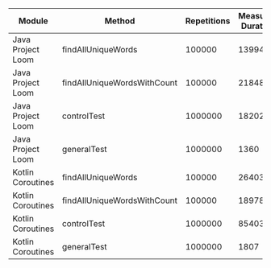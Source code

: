 | Module | Method | Repetitions | Measured Duration | Machine |
|---|---|---|---|---|
| Java Project Loom | findAllUniqueWords | 100000 | 13994 | Prototype Phase |
| Java Project Loom | findAllUniqueWordsWithCount | 100000 | 21848 | Prototype Phase |
| Java Project Loom | controlTest | 1000000 | 18202 | Prototype Phase |
| Java Project Loom | generalTest | 1000000 | 1360 | Prototype Phase |
| Kotlin Coroutines | findAllUniqueWords | 100000 | 26403 | Prototype Phase |
| Kotlin Coroutines | findAllUniqueWordsWithCount | 100000 | 18978 | Prototype Phase |
| Kotlin Coroutines | controlTest | 1000000 | 85403 | Prototype Phase |
| Kotlin Coroutines | generalTest | 1000000 | 1807 | Prototype Phase |
